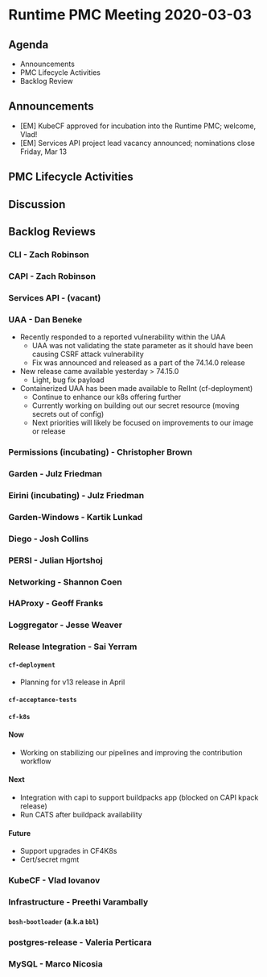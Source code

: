 # Runtime PMC Meeting 2020-03-03

## Agenda

* Announcements
* PMC Lifecycle Activities
* Backlog Review


## Announcements

- [EM] KubeCF approved for incubation into the Runtime PMC; welcome, Vlad!
- [EM] Services API project lead vacancy announced; nominations close Friday, Mar 13


## PMC Lifecycle Activities


## Discussion


## Backlog Reviews

### CLI - Zach Robinson


### CAPI - Zach Robinson


### Services API - (vacant)


### UAA - Dan Beneke
- Recently responded to a reported vulnerability within the UAA
   - UAA was not validating the state parameter as it should have been causing CSRF attack vulnerability
   - Fix was announced and released as a part of the 74.14.0 release
- New release came available yesterday > 74.15.0
   - Light, bug fix payload
- Containerized UAA has been made available to RelInt (cf-deployment)
   - Continue to enhance our k8s offering further
   - Currently working on building out our secret resource (moving secrets out of config)
   - Next priorities will likely be focused on improvements to our image or release

### Permissions (incubating) - Christopher Brown


### Garden - Julz Friedman


### Eirini (incubating) - Julz Friedman


### Garden-Windows - Kartik Lunkad


### Diego - Josh Collins


### PERSI - Julian Hjortshoj


### Networking - Shannon Coen


### HAProxy - Geoff Franks


### Loggregator - Jesse Weaver


### Release Integration - Sai Yerram

#### `cf-deployment`
- Planning for v13 release in April

#### `cf-acceptance-tests`


#### `cf-k8s`
#### Now
- Working on stabilizing our pipelines and improving the contribution workflow
#### Next
- Integration with capi to support buildpacks app (blocked on CAPI kpack release)
- Run CATS after buildpack availability 
#### Future
- Support upgrades in CF4K8s
- Cert/secret mgmt

### KubeCF - Vlad Iovanov


### Infrastructure - Preethi Varambally

#### `bosh-bootloader` (a.k.a `bbl`)


### postgres-release - Valeria Perticara


### MySQL - Marco Nicosia
